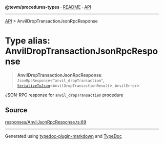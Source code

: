 **@tevm/procedures-types** ∙ [README](../README.md) ∙ [API](../API.md)

***

[API](../API.md) > AnvilDropTransactionJsonRpcResponse

# Type alias: AnvilDropTransactionJsonRpcResponse

> **AnvilDropTransactionJsonRpcResponse**: `JsonRpcResponse`\<`"anvil_dropTransaction"`, [`SerializeToJson`](SerializeToJson.md)\<`AnvilDropTransactionResult`\>, `AnvilError`\>

JSON-RPC response for `anvil_dropTransaction` procedure

## Source

[responses/AnvilJsonRpcResponse.ts:89](https://github.com/evmts/tevm-monorepo/blob/main/packages/procedures-types/src/responses/AnvilJsonRpcResponse.ts#L89)

***
Generated using [typedoc-plugin-markdown](https://www.npmjs.com/package/typedoc-plugin-markdown) and [TypeDoc](https://typedoc.org/)

